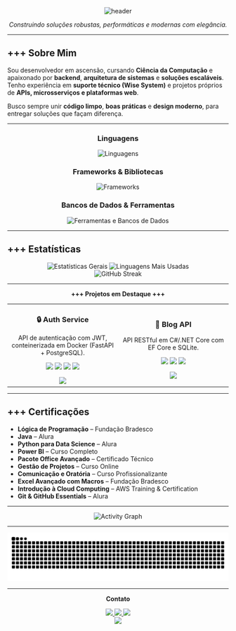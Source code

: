 <!-- ================== HEARTS ================== -->
<div align="center">
  <img src="https://capsule-render.vercel.app/api?type=waving&height=200&color=000000&section=header&text=Guilherme%20de%20Oliveira%20Santos&fontSize=35&fontColor=FFFFFF&fontAlignY=35&desc=%20saysxnts%20%7C%20Backend%20Engineer%20%7C%20Full%20Stack%20Dev&descAlignY=55" alt="header"/>
</div>

<p align="center"><em>Construindo soluções robustas, performáticas e modernas com elegância.</em></p>

---

## +++ Sobre Mim
Sou desenvolvedor em ascensão, cursando **Ciência da Computação** e apaixonado por **backend**, **arquitetura de sistemas** e **soluções escaláveis**.  
Tenho experiência em **suporte técnico (Wise System)** e projetos próprios de **APIs, microsserviços e plataformas web**.  

Busco sempre unir **código limpo**, **boas práticas** e **design moderno**, para entregar soluções que façam diferença.

---

<div align="center">

### Linguagens
<img src="https://skillicons.dev/icons?i=java,cs,python,go,js,ts,html,css&perline=8&theme=dark" alt="Linguagens" />

### Frameworks & Bibliotecas
<img src="https://skillicons.dev/icons?i=spring,dotnet,fastapi,flask,nodejs,react,vite&perline=7&theme=dark" alt="Frameworks" />

### Bancos de Dados & Ferramentas
<img src="https://skillicons.dev/icons?i=postgres,mysql,sqlite,mongodb,docker,git,github,linux,aws&perline=9&theme=dark" alt="Ferramentas e Bancos de Dados" />

</div>

---

## +++ Estatísticas
<div align="center">
  <img src="https://github-readme-stats.vercel.app/api?username=saysxnts&show_icons=true&include_all_commits=true&count_private=true&hide_border=true&bg_color=000000&title_color=FFFFFF&text_color=FFFFFF&icon_color=FFFFFF" width="49%" alt="Estatísticas Gerais"/>
  <img src="https://github-readme-stats.vercel.app/api/top-langs?username=saysxnts&layout=compact&langs_count=8&hide_border=true&bg_color=000000&title_color=FFFFFF&text_color=FFFFFF" width="49%" alt="Linguagens Mais Usadas"/>
</div>

<div align="center">
  <img src="https://streak-stats.demolab.com?user=saysxnts&theme=black-ice&hide_border=true&background=000000&ring=FFFFFF&fire=FFFFFF&currStreakLabel=FFFFFF" alt="GitHub Streak" style="max-width:100%;height:auto"/>
</div>

---

<p align="center"><strong>+++ Projetos em Destaque +++</strong></p>

<table>
  <tr>
    <td align="center" width="50%">
      <h3>🔒 Auth Service</h3>
      <p>API de autenticação com JWT, conteinerizada em Docker (FastAPI + PostgreSQL).</p>
      <p>
        <img src="https://img.shields.io/badge/Python-000000?style=for-the-badge&logo=python&logoColor=white" />
        <img src="https://img.shields.io/badge/FastAPI-000000?style=for-the-badge&logo=fastapi&logoColor=white" />
        <img src="https://img.shields.io/badge/PostgreSQL-000000?style=for-the-badge&logo=postgresql&logoColor=white" />
        <img src="https://img.shields.io/badge/Docker-000000?style=for-the-badge&logo=docker&logoColor=white" />
      </p>
      <a href="https://github.com/saysxnts/auth-service">
        <img src="https://img.shields.io/badge/Ver%20Reposit%C3%B3rio-000000?style=for-the-badge&logo=github&logoColor=white" />
      </a>
    </td>
    <td align="center" width="50%">
      <h3>📝 Blog API</h3>
      <p>API RESTful em C#/.NET Core com EF Core e SQLite.</p>
      <p>
        <img src="https://img.shields.io/badge/C%23-000000?style=for-the-badge&logo=csharp&logoColor=white" />
        <img src="https://img.shields.io/badge/.NET-000000?style=for-the-badge&logo=dotnet&logoColor=white" />
        <img src="https://img.shields.io/badge/SQLite-000000?style=for-the-badge&logo=sqlite&logoColor=white" />
      </p>
      <a href="https://github.com/saysxnts/BlogApi">
        <img src="https://img.shields.io/badge/Ver%20Reposit%C3%B3rio-000000?style=for-the-badge&logo=github&logoColor=white" />
      </a>
    </td>
  </tr>
</table>

---

## +++ Certificações
- **Lógica de Programação** – Fundação Bradesco  
- **Java** – Alura  
- **Python para Data Science** – Alura  
- **Power BI** – Curso Completo  
- **Pacote Office Avançado** – Certificado Técnico  
- **Gestão de Projetos** – Curso Online  
- **Comunicação e Oratória** – Curso Profissionalizante  
- **Excel Avançado com Macros** – Fundação Bradesco  
- **Introdução à Cloud Computing** – AWS Training & Certification  
- **Git & GitHub Essentials** – Alura  

---

<div align="center">
  <img src="https://github-readme-activity-graph.vercel.app/graph?username=saysxnts&radius=16&theme=github-dark&area=true&order=5&custom_title=Minha%20Atividade&hide_border=true&bg_color=000000&color=FFFFFF&line=FFFFFF&point=FFFFFF" height="300" alt="Activity Graph"/>
</div>

---

<div align="center">
  <img src="https://raw.githubusercontent.com/saysxnts/saysxnts/output/github-contribution-grid-snake-dark.svg?palette=github-dark" alt="Snake Contributions"/>
</div>

---

<p align="center"><strong>Contato</strong></p>
<div align="center">
  <a href="mailto:guilherme_oliveirass@outlook.com">
    <img src="https://img.shields.io/badge/Email-000000?style=for-the-badge&logo=gmail&logoColor=FFFFFF" />
  </a>
  <a href="https://www.linkedin.com/in/guilhermedeoliveirasantos/">
    <img src="https://img.shields.io/badge/LinkedIn-000000?style=for-the-badge&logo=linkedin&logoColor=FFFFFF" />
  </a>
  <a href="https://github.com/saysxnts">
    <img src="https://img.shields.io/badge/GitHub-000000?style=for-the-badge&logo=github&logoColor=FFFFFF" />
  </a>
</div>

<div align="center">
  <img src="https://capsule-render.vercel.app/api?type=waving&height=120&color=000000&section=footer"/>
</div>
